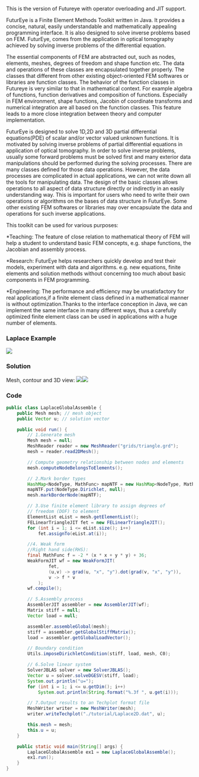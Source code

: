 This is the version of Futureye with operator overloading and JIT support.

FuturEye is a Finite Element Methods Toolkit written in Java. It provides a concise, natural, easily understandable and mathematically appealing programming interface. It is also designed to solve inverse problems based on FEM. FuturEye, comes from the application in optical tomography achieved by solving inverse problems of the differential equation.

The essential components of FEM are abstracted out, such as nodes, elements, meshes, degrees of freedom and shape function etc. The data and operations of these classes are encapsulated together properly. The classes that different from other existing object-oriented FEM softwares or libraries are function classes. The behavior of the function classes in Futureye is very similar to that in mathematical context. For example algebra of functions, function derivatives and composition of functions. Especially in FEM environment, shape functions, Jacobin of coordinate transforms and numerical integration are all based on the function classes. This feature leads to a more close integration between theory and computer implementation.

FuturEye is designed to solve 1D,2D and 3D partial differential equations(PDE) of scalar and/or vector valued unknown functions. It is motivated by solving inverse problems of partial differential equations in application of optical tomography. In order to solve inverse problems, usually some forward problems must be solved first and many exterior data manipulations should be performed during the solving processes. There are many classes defined for those data operations. However, the data processes are complicated in actual applications, we can not write down all the tools for manipulating data. The design of the basic classes allows operations to all aspect of data structure directly or indirectly in an easily understanding way. This is important for users who need to write their own operations or algorithms on the bases of data structure in FuturEye. Some other existing FEM softwares or libraries may over encapsulate the data and operations for such inverse applications.

This toolkit can be used for various purposes:

*Teaching: The feature of close relation to mathematical theory of FEM will help a student to understand basic FEM concepts, e.g. shape functions, the Jacobian and assembly process.

*Research: FuturEye helps researchers quickly develop and test their models, experiment with data and algorithms. e.g. new equations, finite elements and solution methods without concerning too much about basic components in FEM programming.

*Engineering: The performance and efficiency may be unsatisfactory for real applications,if a finite element class defined in a mathematical manner is without optimization.Thanks to the interface conception in Java, we can implement the same interface in many different ways, thus a carefully optimized finite element class can be used in applications with a huge number of elements. 

### Laplace Example ###
<img src='https://lh6.googleusercontent.com/_Cil2MFH7iLM/TN19jeWDEdI/AAAAAAAAABg/WI64bT_jUAY/s800/FutureEyeFirstTest2.png.jpg' />

### Solution ###
Mesh, contour and 3D view:
<img src='https://lh5.googleusercontent.com/_Cil2MFH7iLM/TN19jH3fdUI/AAAAAAAAABc/bjKllifWW0g/s288/FutureEyeFirstTest.png.jpg' /><img src='https://lh3.googleusercontent.com/_Cil2MFH7iLM/TN19j0Dy4pI/AAAAAAAAABk/OTdlyX_Paio/s288/FutureEyeFirstTest3D.png.jpg' />

### Code ###

```java
public class LaplaceGlobalAssemble {
	public Mesh mesh; // mesh object
	public Vector u; // solution vector

	public void run() {
		// 1.Generate mesh
		Mesh mesh = null;
		MeshReader reader = new MeshReader("grids/triangle.grd");
		mesh = reader.read2DMesh();

		// Compute geometry relationship between nodes and elements
		mesh.computeNodeBelongsToElements();

		// 2.Mark border types
		HashMap<NodeType, MathFunc> mapNTF = new HashMap<NodeType, MathFunc>();
		mapNTF.put(NodeType.Dirichlet, null);
		mesh.markBorderNode(mapNTF);

		// 3.Use finite element library to assign degrees of
		// freedom (DOF) to element
		ElementList eList = mesh.getElementList();
		FELinearTriangleJIT fet = new FELinearTriangleJIT();
		for (int i = 1; i <= eList.size(); i++)
			fet.assignTo(eList.at(i));

		//4. Weak form
		//Right hand side(RHS):
		final MathFunc f = -2 * (x * x + y * y) + 36;
		WeakFormJIT wf = new WeakFormJIT(
				fet, 
				(u,v) -> grad(u, "x", "y").dot(grad(v, "x", "y")), 
				v -> f * v
			);
		wf.compile();

		// 5.Assembly process
		AssemblerJIT assembler = new AssemblerJIT(wf);
		Matrix stiff = null;
		Vector load = null;

		assembler.assembleGlobal(mesh);
		stiff = assembler.getGlobalStiffMatrix();
		load = assembler.getGlobalLoadVector();

		// Boundary condition
		Utils.imposeDirichletCondition(stiff, load, mesh, C0);

		// 6.Solve linear system
		SolverJBLAS solver = new SolverJBLAS();
		Vector u = solver.solveDGESV(stiff, load);
		System.out.println("u=");
		for (int i = 1; i <= u.getDim(); i++)
			System.out.println(String.format("%.3f ", u.get(i)));

		// 7.Output results to an Techplot format file
		MeshWriter writer = new MeshWriter(mesh);
		writer.writeTechplot("./tutorial/Laplace2D.dat", u);

		this.mesh = mesh;
		this.u = u;
	}

	public static void main(String[] args) {
		LaplaceGlobalAssemble ex1 = new LaplaceGlobalAssemble();
		ex1.run();
	}
}
```
